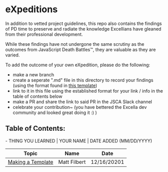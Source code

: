 <h1>eXpeditions</h1>

In addition to vetted project guidelines, this repo also contains the findings of PD time to preserve and radiate the knowledge Excellians have gleaned from their professional development.

While these findings have not undergone the same scrutiny as the outcomes from JavaScript Death Battles™, they are valuable as they are varied.

To add the outcome of your own eXpedition, please do the following:
- make a new branch 
- create a seperate ".md" file in this directory to record your findings (using the format found in <a href="https://github.com/mattcfilbert/javascript-project-guidelines/blob/patch-1/expeditions/template.md">this template</a>)
- link to it in this file using the established format for your link / info in the table of contents below
- make a PR and share the link to said PR in the JSCA Slack channel 
- celebrate your contribution~ (you have bettered the Excella dev community and looked great doing it :) )

<h2>Table of Contents:</h2>
- THING YOU LEARNED | YOUR NAME | DATE ADDED (MM/DD/YYYY)

| Topic  | Name | Date
| ------------- | ------------- | ------------- |
| <a href="https://github.com/mattcfilbert/javascript-project-guidelines/blob/patch-1/expeditions/template.md">Making a Template</a> | Matt Filbert | 12/16/20201 |


